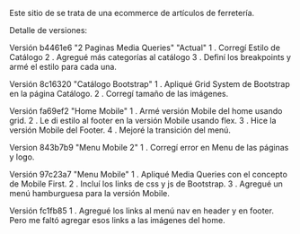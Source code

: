 Este sitio de se trata de una ecommerce de artículos de ferretería.

Detalle de versiones:

Versión b4461e6 "2 Paginas Media Queries" "Actual"
1 . Corregí Estilo de Catálogo
2 . Agregué más categorías al catálogo
3 . Definí los breakpoints y armé el estilo para cada una.

Versión 8c16320 "Catálogo Bootstrap"
1 . Apliqué Grid System de Bootstrap en la página Catálogo.
2 . Corregí tamaño de las imágenes.

Versión fa69ef2 "Home Mobile"
1 . Armé versión Mobile del home usando grid.
2 . Le di estilo al footer en la versión Mobile usando flex.
3 . Hice la versión Mobile del Footer.
4 . Mejoré la transición del menú.

Version 843b7b9 "Menu Mobile 2"
1 . Corregí error en Menu de las páginas y logo.

Versión 97c23a7 "Menu Mobile"
1 . Apliqué Media Queries con el concepto de Mobile First.
2 . Incluí los links de css y js de Bootstrap.
3 . Agregué un menú hamburguesa para la versión Mobile.

Versión fc1fb85
1 . Agregué los links al menú nav en header y en footer. Pero me faltó agregar esos links a las imágenes del home.